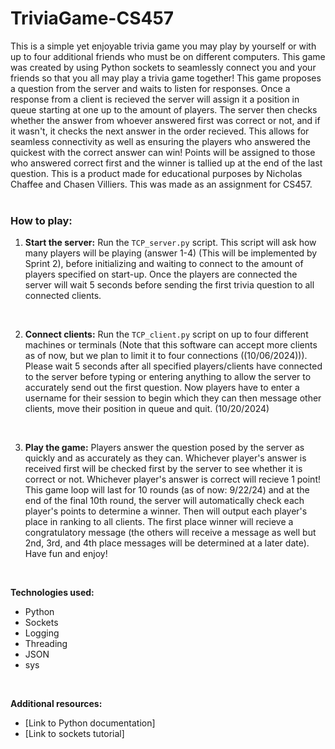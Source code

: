 # TriviaGame-CS457
This is a simple yet enjoyable trivia game you may play by yourself or with up to four additional friends who must be on different computers. This game was created by using Python sockets to seamlessly connect you and your friends so that you all may play a trivia game together! This game proposes a question from the server and waits to listen for responses. Once a response from a client is recieved the server will assign it a position in queue starting at one up to the amount of players. The server then checks whether the answer from whoever answered first was correct or not, and if it wasn't, it checks the next answer in the order recieved. This allows for seamless connectivity as well as ensuring the players who answered the quickest with the correct answer can win! Points will be assigned to those who answered correct first and the winner is tallied up at the end of the last question. This is a product made for educational purposes by Nicholas Chaffee and Chasen Villiers. This was made as an assignment for CS457. 
</br> </br>

### How to play:
1. **Start the server:** Run the `TCP_server.py` script. This script will ask how many players will be playing (answer 1-4) (This will be implemented by Sprint 2), before initializing and waiting to connect to the amount of players specified on start-up. Once the players are connected the server will wait 5 seconds before sending the first trivia question to all connected clients.
</br>

2. **Connect clients:** Run the `TCP_client.py` script on up to four different machines or terminals (Note that this software can accept more clients as of now, but we plan to limit it to four connections ((10/06/2024))). Please wait 5 seconds after all specified players/clients have connected to the server before typing or entering anything to allow the server to accurately send out the first question. Now players have to enter a username for their session to begin which they can then message other clients, move their position in queue and quit. (10/20/2024)
</br>

3. **Play the game:** Players answer the question posed by the server as quickly and as accurately as they can. Whichever player's answer is received first will be checked first by the server to see whether it is correct or not. Whichever player's answer is correct will recieve 1 point! This game loop will last for 10 rounds (as of now: 9/22/24) and at the end of the final 10th round, the server will automatically check each player's points to determine a winner. Then will output each player's place in ranking to all clients. The first place winner will recieve a congratulatory message (the others will receive a message as well but 2nd, 3rd, and 4th place messages will be determined at a later date). Have fun and enjoy!
</br>

**Technologies used:**
* Python
* Sockets
* Logging
* Threading
* JSON
* sys
</br>

**Additional resources:**
* [Link to Python documentation]
* [Link to sockets tutorial]

